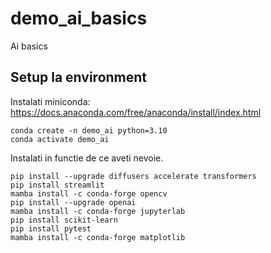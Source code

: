 # demo_ai_basics
Ai basics

## Setup la environment

Instalati miniconda: https://docs.anaconda.com/free/anaconda/install/index.html


    conda create -n demo_ai python=3.10
    conda activate demo_ai

Instalati in functie de ce aveti nevoie.

    pip install --upgrade diffusers accelerate transformers
    pip install streamlit
    mamba install -c conda-forge opencv
    pip install --upgrade openai
    mamba install -c conda-forge jupyterlab
    pip install scikit-learn
    pip install pytest
    mamba install -c conda-forge matplotlib